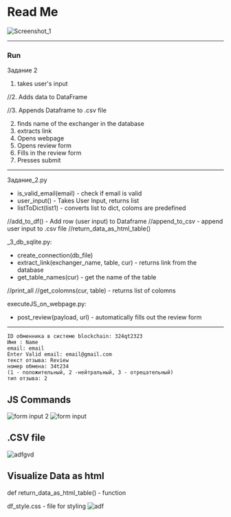 # Read Me

![Screenshot_1](https://user-images.githubusercontent.com/48917675/81112680-e3d74100-8ed3-11ea-854b-675da3414e97.jpg)

---
### Run

Задание 2
1. takes user's input

//2. Adds data to DataFrame

//3. Appends Dataframe to .csv file

2. finds name of the exchanger in the database
3. extracts link
4. Opens webpage
5. Opens review form
6. Fills in the review form
7. Presses submit


---
Задание_2.py
- is_valid_email(email) -  check if email is valid
- user_input() - Takes User Input, returns list 
- listToDict(list1) - converts list to dict, coloms are predefined 

//add_to_df() - Add row (user input) to Dataframe 
//append_to_csv - append user input to .csv file
//return_data_as_html_table() 

_3_db_sqlite.py:
- create_connection(db_file) 
- extract_link(exchanger_name, table, cur) - returns link from the database
- get_table_names(cur) - get the name of the table

//print_all
//get_colomns(cur, table) - returns list of colomns


executeJS_on_webpage.py:
- post_review(payload, url) - automatically fills out the review form

---


```
ID обменника в системе blockchain: 324qt2323
Имя : Name
email: email
Enter Valid email: email@gmail.com
текст отзыва: Review
номер обмена: 34t234
(1 - положительный, 2 -нейтральный, 3 - отрецательный)
тип отзыва: 2
```
## JS Commands
![form input 2](https://user-images.githubusercontent.com/48917675/81111861-97d7cc80-8ed2-11ea-9680-d3ef8b0597bf.jpg)
![form input](https://user-images.githubusercontent.com/48917675/81111872-9b6b5380-8ed2-11ea-8be0-d2eac1052afb.jpg)

## .CSV file
![adfgvd](https://user-images.githubusercontent.com/48917675/80627132-49bf5680-8a04-11ea-87d9-31ccff4bdab0.jpg)


## Visualize Data as html
def return_data_as_html_table() - function

df_style.css - file for styling
![adf](https://user-images.githubusercontent.com/48917675/80627428-bb97a000-8a04-11ea-8012-7b703c0b2050.jpg)



